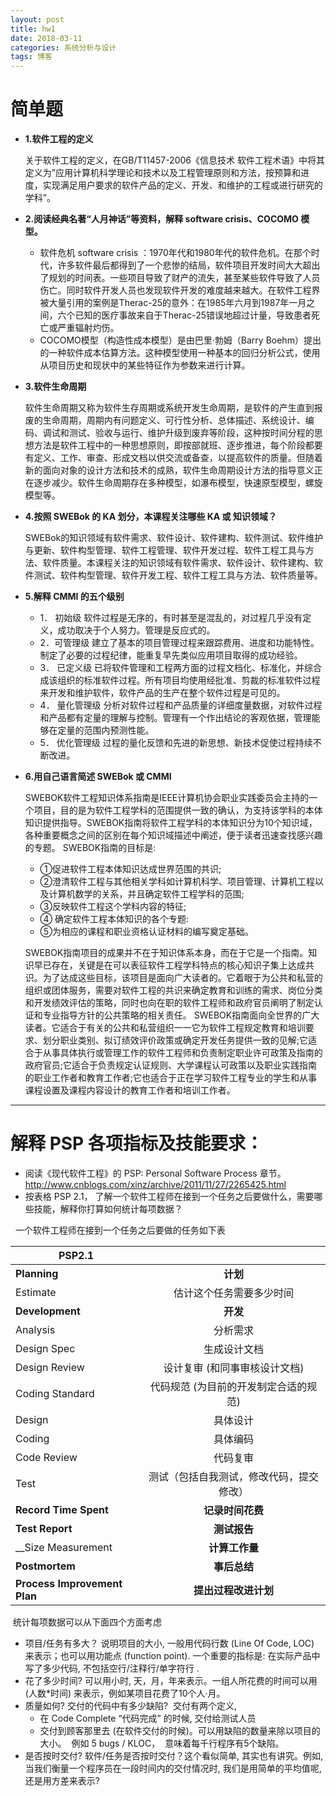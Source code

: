 ```yaml
---
layout: post
title: hw1
date: 2018-03-11
categories: 系统分析与设计
tags: 博客
---
```


# 简单题

*  __1.软件工程的定义__  

   关于软件工程的定义，在GB/T11457-2006《信息技术 软件工程术语》中将其定义为”应用计算机科学理论和技术以及工程管理原则和方法，按预算和进度，实现满足用户要求的软件产品的定义、开发、和维护的工程或进行研究的学科”。

* __2.阅读经典名著“人月神话”等资料，解释 software crisis、COCOMO 模型。__

  * 软件危机 software crisis ：1970年代和1980年代的软件危机。在那个时代，许多软件最后都得到了一个悲惨的结局，软件项目开发时间大大超出了规划的时间表。一些项目导致了财产的流失，甚至某些软件导致了人员伤亡。同时软件开发人员也发现软件开发的难度越来越大。在软件工程界被大量引用的案例是Therac-25的意外：在1985年六月到1987年一月之间，六个已知的医疗事故来自于Therac-25错误地超过计量，导致患者死亡或严重辐射灼伤。
  * COCOMO模型（构造性成本模型）是由巴里·勃姆（Barry Boehm）提出的一种软件成本估算方法。这种模型使用一种基本的回归分析公式，使用从项目历史和现状中的某些特征作为参数来进行计算。

* __3.软件生命周期__ 

   软件生命周期又称为软件生存周期或系统开发生命周期，是软件的产生直到报废的生命周期，周期内有问题定义、可行性分析、总体描述、系统设计、编码、调试和测试、验收与运行、维护升级到废弃等阶段，这种按时间分程的思想方法是软件工程中的一种思想原则，即按部就班、逐步推进，每个阶段都要有定义、工作、审查、形成文档以供交流或备查，以提高软件的质量。但随着新的面向对象的设计方法和技术的成熟，软件生命周期设计方法的指导意义正在逐步减少。软件生命周期存在多种模型，如瀑布模型，快速原型模型，螺旋模型等。

* __4.按照 SWEBok 的 KA 划分，本课程关注哪些 KA 或 知识领域？__ 

  SWEBok的知识领域有软件需求、软件设计、软件建构、软件测试、软件维护与更新、软件构型管理、软件工程管理、软件开发过程、软件工程工具与方法、软件质量。本课程关注的知识领域有软件需求、软件设计、软件建构、软件测试、软件构型管理、软件开发工程、软件工程工具与方法、软件质量等。

* __5.解释 CMMI 的五个级别__
     * 1． 初始级
     软件过程是无序的，有时甚至是混乱的，对过程几乎没有定义，成功取决于个人努力。管理是反应式的。
     * 2．可管理级
     建立了基本的项目管理过程来跟踪费用、进度和功能特性。制定了必要的过程纪律，能重复早先类似应用项目取得的成功经验。
     * 3． 已定义级
     已将软件管理和工程两方面的过程文档化、标准化，并综合成该组织的标准软件过程。所有项目均使用经批准、剪裁的标准软件过程来开发和维护软件，软件产品的生产在整个软件过程是可见的。
     * 4． 量化管理级
     分析对软件过程和产品质量的详细度量数据，对软件过程和产品都有定量的理解与控制。管理有一个作出结论的客观依据，管理能够在定量的范围内预测性能。
     * 5． 优化管理级
      过程的量化反馈和先进的新思想、新技术促使过程持续不断改进。
* __6.用自己语言简述 SWEBok 或 CMMI__ 

   SWEBOK软件工程知识体系指南是IEEE计算机协会职业实践委员会主持的一个项目，目的是为软件工程学科的范围提供一致的确认，为支持该学科的本体知识提供指导。SWEBOK指南将软件工程学科的本体知识分为10个知识域，各种重要概念之间的区别在每个知识域描述中阐述，便于读者迅速查找感兴趣的专题。
    SWEBOK指南的目标是:
    * ①促进软件工程本体知识达成世界范围的共识;
    * ②澄清软件工程与其他相关学科如计算机科学、项目管理、计算机工程以及计算机数学的关系，并且确定软件工程学科的范围;
    * ③反映软件工程这个学科内容的特征;
    * ④ 确定软件工程本体知识的各个专题:
    * ⑤为相应的课程和职业资格认证材料的编写奠定基础。

   SWEBOK指南项目的成果并不在于知识体系本身，而在于它是一个指南。知识早已存在，关键是在可以表征软件工程学科特点的核心知识子集上达成共识。为了达成这些目标，该项目是面向广大读者的。它着眼于为公共和私营的组织或团体服务，需要对软件工程的共识来确定教育和训练的需求、岗位分类和开发绩效评估的策略，同时也向在职的软件工程师和政府官员阐明了制定认证和专业指导方针的公共策略的相关责任。
   SWEBOK指南面向全世界的广大读者。它适合于有关的公共和私营组织一一它为软件工程规定教育和培训要求、划分职业类别、拟订绩效评价政策或确定开发任务提供一致的见解;它适合于从事具体执行或管理工作的软件工程师和负责制定职业许可政策及指南的政府官员;它适合于负责规定认证规则、大学课程认可政策以及职业实践指南的职业工作者和教育工作者;它也适合于正在学习软件工程专业的学生和从事课程设置及课程内容设计的教育工作者和培训工作者。

---
# 解释 PSP 各项指标及技能要求：

* 阅读《现代软件工程》的 PSP: Personal Software Process 章节。 <http://www.cnblogs.com/xinz/archive/2011/11/27/2265425.html>
* 按表格 PSP 2.1， 了解一个软件工程师在接到一个任务之后要做什么，需要哪些技能，解释你打算如何统计每项数据？

    一个软件工程师在接到一个任务之后要做的任务如下表
  
|PSP2.1        |            |
  | ------------- |:-------------:|
  | __Planning__ | __计划__ |
  |   Estimate |   估计这个任务需要多少时间 |
  | __Development__|__开发__|
  |    Analysis | 分析需求 |
  |    Design Spec |  生成设计文档 |
  |    Design Review |  设计复审 (和同事审核设计文档) |
  |    Coding Standard |  代码规范 (为目前的开发制定合适的规范) |
  |    Design |  具体设计 |
  |    Coding |  具体编码 |
  |    Code Review |  代码复审 |
  |    Test |  测试（包括自我测试，修改代码，提交修改）|
  | __Record Time Spent__ | __记录时间花费__ |
  | __Test Report__ |  __测试报告__ |
  | __Size Measurement |  __计算工作量__ |
  | __Postmortem__ |  __事后总结__ |
  | __Process Improvement Plan__ |  __提出过程改进计划__ |
  
  统计每项数据可以从下面四个方面考虑
  * 项目/任务有多大？
    说明项目的大小, 一般用代码行数 (Line Of Code, LOC) 来表示；也可以用功能点 (function point). 一个重要的指标是: 在实际产品中写了多少代码, 不包括空行/注释行/单字符行 .
  * 花了多少时间?
    可以用小时, 天，月，年来表示。一组人所花费的时间可以用 (人数*时间) 来表示，例如某项目花费了10个人·月。 
  * 质量如何?
    交付的代码中有多少缺陷?  交付有两个定义, 
    * 在 Code Complete “代码完成” 的时候, 交付给测试人员
    * 交付到顾客那里去 (在软件交付的时候)。可以用缺陷的数量来除以项目的大小。  例如 5 bugs / KLOC，  意味着每千行程序有5个缺陷。 
   * 是否按时交付?
    软件/任务是否按时交付？这个看似简单, 其实也有讲究。例如, 当我们衡量一个程序员在一段时间内的交付情况时, 我们是用简单的平均值呢, 还是用方差来表示? 



